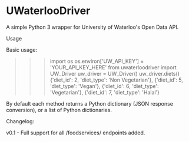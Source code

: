 # UWaterlooDriver
A simple Python 3 wrapper for University of Waterloo's Open Data API.

Usage

Basic usage:

>>> import os
>>> os.environ['UW_API_KEY'] = 'YOUR_API_KEY_HERE'
>>> from uwaterloodriver import UW_Driver
>>> uw_driver = UW_Driver()
>>> uw_driver.diets()
{'diet_id': 2, 'diet_type': 'Non Vegetarian'}, {'diet_id': 5, 'diet_type': 'Vegan'}, {'diet_id': 6, 'diet_type': 'Vegetarian'}, {'diet_id': 7, 'diet_type': 'Halal'}

By default each method returns a Python dictionary (JSON response conversion), or a list of Python dictionaries.


Changelog:

v0.1 - Full support for all /foodservices/ endpoints added.